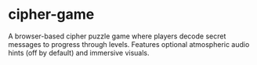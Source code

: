 # cipher-game
A browser-based cipher puzzle game where players decode secret messages to progress through levels. Features optional atmospheric audio hints (off by default) and immersive visuals.

